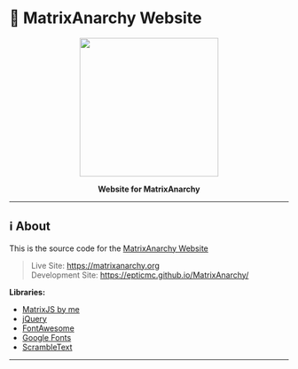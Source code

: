 # :christmas_tree: MatrixAnarchy Website

<p align="center"><img height="250" width="auto" src="https://cdn.discordapp.com/icons/773950651306475523/323f666fce6d92f20724785c100fa123.webp?size=256" /></p>
<p align="center"><b>Website for MatrixAnarchy</b></p>
<hr>

## :information_source: About

This is the source code for the [MatrixAnarchy Website](https://matrixanarchy.org)

> Live Site: https://matrixanarchy.org <br>
Development Site: https://epticmc.github.io/MatrixAnarchy/

**Libraries:**
- [MatrixJS by me](https://github.com/NLDev/matrixjs)
- [jQuery](https://jquery.com/)
- [FontAwesome](https://fontawesome.com/)
- [Google Fonts](https://fonts.google.com/)
- [ScrambleText](https://codepen.io/Onin42/pen/prxZKX)

<hr>
